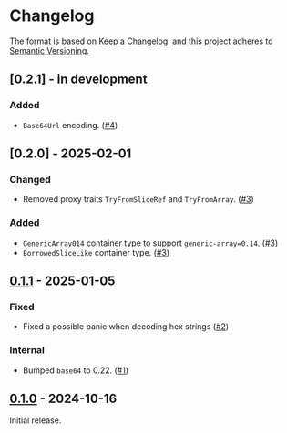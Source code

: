 # Changelog

The format is based on [Keep a Changelog](https://keepachangelog.com/en/1.0.0/),
and this project adheres to [Semantic Versioning](https://semver.org/spec/v2.0.0.html).


## [0.2.1] - in development


### Added

- `Base64Url` encoding. ([#4])


[#4]: https://github.com/fjarri/serde-encoded-bytes/pull/4


## [0.2.0] - 2025-02-01

### Changed

- Removed proxy traits `TryFromSliceRef` and `TryFromArray`. ([#3])


### Added

- `GenericArray014` container type to support `generic-array=0.14`. ([#3])
- `BorrowedSliceLike` container type. ([#3])


[#3]: https://github.com/fjarri/serde-encoded-bytes/pull/3


## [0.1.1] - 2025-01-05

### Fixed

- Fixed a possible panic when decoding hex strings ([#2])


### Internal

- Bumped `base64` to 0.22. ([#1])


[#1]: https://github.com/fjarri/serde-encoded-bytes/pull/1
[#2]: https://github.com/fjarri/serde-encoded-bytes/pull/2


## [0.1.0] - 2024-10-16

Initial release.


[0.1.0]: https://github.com/fjarri/serde-encoded-bytes/releases/tag/v0.1.0
[0.1.1]: https://github.com/fjarri/serde-encoded-bytes/releases/tag/v0.1.1
